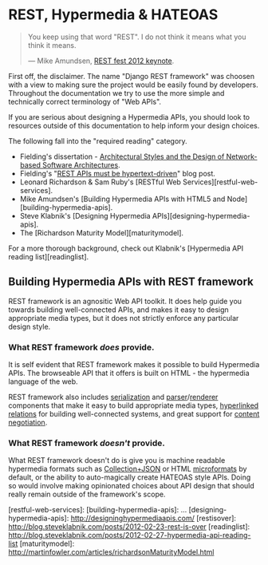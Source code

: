 # REST, Hypermedia & HATEOAS

> You keep using that word "REST". I do not think it means what you think it means.
>
> &mdash; Mike Amundsen, [REST fest 2012 keynote][cite].

First off, the disclaimer.  The name "Django REST framework" was choosen with a view to making sure the project would be easily found by developers.  Throughout the documentation we try to use the more simple and technically correct terminology of "Web APIs".

If you are serious about designing a Hypermedia APIs, you should look to resources outside of this documentation to help inform your design choices.

The following fall into the "required reading" category.

* Fielding's dissertation - [Architectural Styles and
the Design of Network-based Software Architectures][dissertation].
* Fielding's "[REST APIs must be hypertext-driven][hypertext-driven]" blog post.
* Leonard Richardson & Sam Ruby's [RESTful Web Services][restful-web-services].
* Mike Amundsen's [Building Hypermedia APIs with HTML5 and Node][building-hypermedia-apis].
* Steve Klabnik's [Designing Hypermedia APIs][designing-hypermedia-apis].
* The [Richardson Maturity Model][maturitymodel].

For a more thorough background, check out Klabnik's [Hypermedia API reading list][readinglist].

## Building Hypermedia APIs with REST framework

REST framework is an agnositic Web API toolkit.  It does help guide you towards building well-connected APIs, and makes it easy to design appropriate media types, but it does not strictly enforce any particular design style.

### What REST framework *does* provide.

It is self evident that REST framework makes it possible to build Hypermedia APIs.  The browseable API that it offers is built on HTML - the hypermedia language of the web.

REST framework also includes [serialization] and [parser]/[renderer] components that make it easy to build appropriate media types, [hyperlinked relations][fields] for building well-connected systems, and great support for [content negotiation][conneg].

### What REST framework *doesn't* provide.

What REST framework doesn't do is give you is machine readable hypermedia formats such as [Collection+JSON][collection] or HTML [microformats] by default, or the ability to auto-magically create HATEOAS style APIs.  Doing so would involve making opinionated choices about API design that should really remain outside of the framework's scope.

[cite]: http://vimeo.com/channels/restfest/page:2
[dissertation]: http://www.ics.uci.edu/~fielding/pubs/dissertation/top.htm
[hypertext-driven]: http://roy.gbiv.com/untangled/2008/rest-apis-must-be-hypertext-driven
[restful-web-services]: 
[building-hypermedia-apis]: …
[designing-hypermedia-apis]: http://designinghypermediaapis.com/
[restisover]: http://blog.steveklabnik.com/posts/2012-02-23-rest-is-over
[readinglist]: http://blog.steveklabnik.com/posts/2012-02-27-hypermedia-api-reading-list
[maturitymodel]: http://martinfowler.com/articles/richardsonMaturityModel.html

[collection]: http://www.amundsen.com/media-types/collection/
[microformats]: http://microformats.org/wiki/Main_Page
[serialization]: ../api-guide/serializers.md
[parser]: ../api-guide/parsers.md
[renderer]: ../api-guide/renderers.md
[fields]: ../api-guide/fields.md
[conneg]: ../api-guide/content-negotiation.md